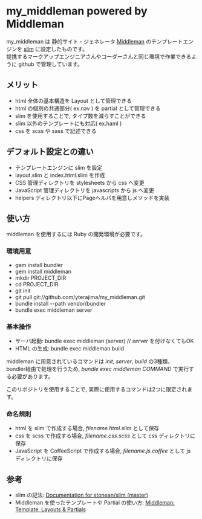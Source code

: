 # my\_middleman powered by Middleman

my\_middleman は 静的サイト・ジェネレータ [Middleman](https://github.com/middleman/middleman) のテンプレートエンジンを [slim](https://github.com/stonean/slim) に設定したものです。  
提携するマークアップエンジニアさんやコーダーさんと同じ環境で作業できるように github で管理しています。

## メリット

- html 全体の基本構造を Layout として管理できる
- html の個別の共通部分( ex.nav ) を partial として管理できる
- slim を使用することで, タイプ数を減らすことができる
- slim 以外のテンプレートにも対応( ex.haml )
- css を scss や sass で記述できる


## デフォルト設定との違い

- テンプレートエンジンに slim を設定
- layout.slim と index.html.slim を作成
- CSS 管理ディレクトリを stylesheets から css へ変更
- JavaScript 管理ディレクトリを javascripts から js へ変更
- helpers ディレクトリ以下にPageヘルパを用意しメソッドを実装


## 使い方

middleman を使用するには Ruby の開発環境が必要です。

### 環境用意

- gem install bundler
- gem install middleman 
- mkdir PROJECT\_DIR
- cd PROJECT\_DIR
- git init
- git pull git://github.com/yterajima/my\_middleman.git 
- bundle install --path vendor/bundler
- bundle exec middleman server

### 基本操作

- サーバ起動: bundle exec middleman (server) // _server_ を付けなくてもOK 
- HTML の生成: bundle exec middleman build

middleman に用意されているコマンドは _init_, _server_, _build_ の3種類。  
bundler経由で処理を行うため, _bundle exec middleman COMMAND_ で実行する必要があります。

このリポジトリを使用することで, 実際に使用するコマンドは2つに限定されます。

### 命名規則

- html を slim で作成する場合, _filename.html.slim_ として保存
- css を scss で作成する場合, _filename.css.scss_ として css ディレクトリに保存
- JavaScript を CoffeeScript で作成する場合, _filename.js.coffee_ として js ディレクトリに保存

## 参考

- slim の記法: [Documentation for stonean/slim
  (master)](http://rdoc.info/github/stonean/slim)
- Middleman を使ったテンプレートや Partial の使い方: [Middleman: Template, Layouts &
Partials](http://middlemanapp.com/templates/templates-layouts-partials/)

